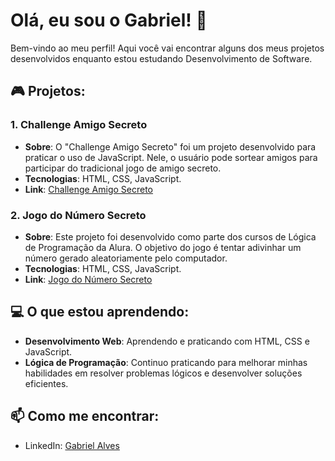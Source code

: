 # Olá, eu sou o Gabriel! 👋

Bem-vindo ao meu perfil! Aqui você vai encontrar alguns dos meus projetos desenvolvidos enquanto estou estudando Desenvolvimento de Software.

## 🎮 Projetos:

### 1. **Challenge Amigo Secreto**
   - **Sobre**: O "Challenge Amigo Secreto" foi um projeto desenvolvido para praticar o uso de JavaScript. Nele, o usuário pode sortear amigos para participar do tradicional jogo de amigo secreto.
   - **Tecnologias**: HTML, CSS, JavaScript.
   - **Link**: [Challenge Amigo Secreto](https://challenge-amigo-secreto-lovat.vercel.app)

### 2. **Jogo do Número Secreto**
   - **Sobre**: Este projeto foi desenvolvido como parte dos cursos de Lógica de Programação da Alura. O objetivo do jogo é tentar adivinhar um número gerado aleatoriamente pelo computador.
   - **Tecnologias**: HTML, CSS, JavaScript.
   - **Link**: [Jogo do Número Secreto](https://jogo-do-numero-secreto-tau-gilt.vercel.app/)

## 💻 O que estou aprendendo:
- **Desenvolvimento Web**: Aprendendo e praticando com HTML, CSS e JavaScript.
- **Lógica de Programação**: Continuo praticando para melhorar minhas habilidades em resolver problemas lógicos e desenvolver soluções eficientes.

## 📫 Como me encontrar:
- LinkedIn: [Gabriel Alves](https://www.linkedin.com/in/gabriel-alves-adm)
